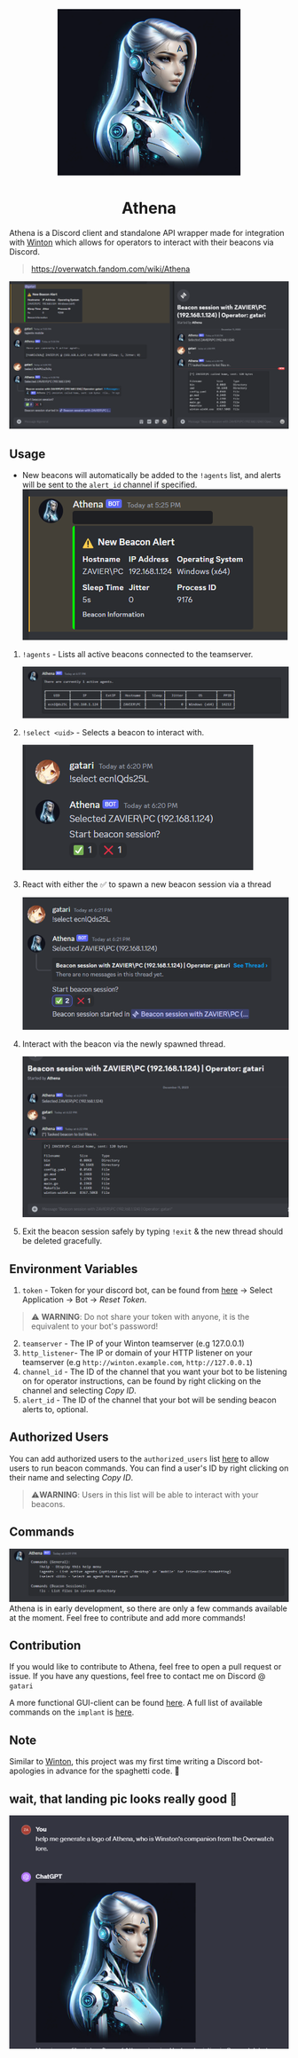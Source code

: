<div align="center">

<img src="./assets/athena.png" alt="athena" width="330" height="300">

<h1>Athena</h1>

</div>

Athena is a Discord client and standalone API wrapper made for integration with [Winton](https://github.com/gatariee/Winton) which allows for operators to interact with their beacons via Discord.
> https://overwatch.fandom.com/wiki/Athena

![1](./assets/1.png)


## Usage

* New beacons will automatically be added to the `!agents` list, and alerts will be sent to the `alert_id` channel if specified.
![4](./assets/4.png)

1. `!agents` - Lists all active beacons connected to the teamserver.

    ![3](./assets/3.png)
2. `!select <uid>` - Selects a beacon to interact with.

    ![5](./assets/5.png)
3. React with either the ✅ to spawn a new beacon session via a thread

    ![6](./assets/6.png)
4. Interact with the beacon via the newly spawned thread.

    ![7](./assets/7.png)
    
5. Exit the beacon session safely by typing `!exit` & the new thread should be deleted gracefully.

## Environment Variables
1. `token` - Token for your discord bot, can be found from [here](https://discord.com/developers/applications) -> Select Application -> Bot -> *Reset Token*. 
> ⚠️ **WARNING**: Do not share your token with anyone, it is the equivalent to your bot's password!
2. `teamserver` - The IP of your Winton teamserver (e.g 127.0.0.1)
3. `http_listener`- The IP or domain of your HTTP listener on your teamserver (e.g `http://winton.example.com`, `http://127.0.0.1`)
4. `channel_id` - The ID of the channel that you want your bot to be listening on for operator instructions, can be found by right clicking on the channel and selecting *Copy ID*.
5. `alert_id` - The ID of the channel that your bot will be sending beacon alerts to, optional.

## Authorized Users
You can add authorized users to the `authorized_users` list [here](./main.py#L25) to allow users to run beacon commands. You can find a user's ID by right clicking on their name and selecting *Copy ID*.
> ⚠️**WARNING**: Users in this list will be able to interact with your beacons.

## Commands
![2](./assets/2.png)
Athena is in early development, so there are only a few commands available at the moment. Feel free to contribute and add more commands!

## Contribution
If you would like to contribute to Athena, feel free to open a pull request or issue. If you have any questions, feel free to contact me on Discord @ `gatari`

A more functional GUI-client can be found [here](https://github.com/gatariee/Winton/tree/main/client). A full list of available commands on the `implant` is [here](https://github.com/gatariee/Winton/blob/main/implant/cmd/winton.go).

## Note
Similar to [Winton](https://github.com/gatariee/Winton), this project was my first time writing a Discord bot- apologies in advance for the spaghetti code. 🙏

## wait, that landing pic looks really good 👀
![athena2](./assets/athena2.png)